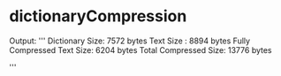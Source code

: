 # dictionaryCompression

Output:
'''
Dictionary Size: 7572 bytes
Text Size : 8894 bytes
Fully Compressed Text Size: 6204 bytes
Total Compressed Size: 13776 bytes

'''
